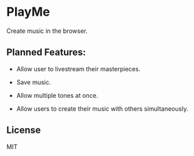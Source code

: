# PlayMe

Create music in the browser.

## Planned Features:

* Allow user to livestream their masterpieces.

* Save music.

* Allow multiple tones at once. 

* Allow users to create their music with others simultaneously.

## License

MIT
